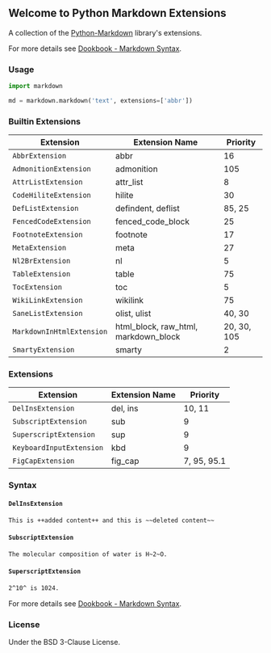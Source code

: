 ## Welcome to Python Markdown Extensions

A collection of the [Python-Markdown](https://github.com/dookbook/python-markdown) library's extensions.

For more details see [Dookbook - Markdown Syntax](https://dookbook.info/content/62049b264d9f1a1af723760e/).

### Usage

```python
import markdown

md = markdown.markdown('text', extensions=['abbr'])
```

### Builtin Extensions

| Extension | Extension Name | Priority |
| --- | --- | --- |
| `AbbrExtension` | abbr | 16 |
| `AdmonitionExtension` | admonition | 105 |
| `AttrListExtension` | attr_list | 8 |
| `CodeHiliteExtension` | hilite | 30 |
| `DefListExtension` | defindent, deflist | 85, 25 |
| `FencedCodeExtension` | fenced_code_block | 25 |
| `FootnoteExtension` | footnote | 17 |
| `MetaExtension` | meta | 27 |
| `Nl2BrExtension` | nl | 5 |
| `TableExtension` | table | 75 |
| `TocExtension` | toc | 5 |
| `WikiLinkExtension` | wikilink | 75 |
| `SaneListExtension` | olist, ulist | 40, 30 |
| `MarkdownInHtmlExtension` | html_block, raw_html, markdown_block | 20, 30, 105 |
| `SmartyExtension` | smarty | 2 |

### Extensions

| Extension | Extension Name | Priority |
| --- | --- | --- |
| `DelInsExtension` | del, ins | 10, 11 |
| `SubscriptExtension` | sub | 9 |
| `SuperscriptExtension` | sup | 9 |
| `KeyboardInputExtension` | kbd | 9 |
| `FigCapExtension` | fig_cap | 7, 95, 95.1 |

### Syntax

#### `DelInsExtension`

```markdown
This is ++added content++ and this is ~~deleted content~~
```

#### `SubscriptExtension`

```markdown
The molecular composition of water is H~2~O.
```

#### `SuperscriptExtension`

```markdown
2^10^ is 1024.
```

For more details see [Dookbook - Markdown Syntax](https://dookbook.info/content/62049b264d9f1a1af723760e/).

### License

Under the BSD 3-Clause License.
